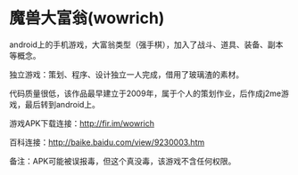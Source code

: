 # 魔兽大富翁(wowrich)

android上的手机游戏，大富翁类型（强手棋），加入了战斗、道具、装备、副本等概念。

独立游戏：策划、程序、设计独立一人完成，借用了玻璃渣的素材。

代码质量很低，该作品最早建立于2009年，属于个人的策划作业，后作成j2me游戏，最后转到android上。

游戏APK下载连接：http://fir.im/wowrich

百科连接：http://baike.baidu.com/view/9230003.htm  

备注：APK可能被误报毒，但这个真没毒，该游戏不含任何权限。
